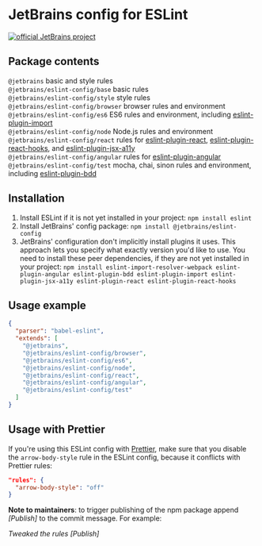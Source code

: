# JetBrains config for ESLint

[![official JetBrains project](http://jb.gg/badges/official-flat-square.svg)](https://confluence.jetbrains.com/display/ALL/JetBrains+on+GitHub)

## Package contents

`@jetbrains` basic and style rules<br />
`@jetbrains/eslint-config/base` basic rules<br />
`@jetbrains/eslint-config/style` style rules<br />
`@jetbrains/eslint-config/browser` browser rules and environment<br />
`@jetbrains/eslint-config/es6` ES6 rules and environment, including [eslint-plugin-import](https://github.com/benmosher/eslint-plugin-import)<br /> 
`@jetbrains/eslint-config/node` Node.js rules and environment<br />
`@jetbrains/eslint-config/react` rules for [eslint-plugin-react](https://github.com/yannickcr/eslint-plugin-react), [eslint-plugin-react-hooks](https://github.com/facebook/react/tree/master/packages/eslint-plugin-react-hooks), and [eslint-plugin-jsx-a11y](https://github.com/evcohen/eslint-plugin-jsx-a11y)<br /> 
`@jetbrains/eslint-config/angular` rules for [eslint-plugin-angular](https://github.com/Gillespie59/eslint-plugin-angular)<br /> 
`@jetbrains/eslint-config/test` mocha, chai, sinon rules and environment, including [eslint-plugin-bdd](https://github.com/Nate-Wilkins/eslint-plugin-bdd)<br /> 

## Installation

1. Install ESLint if it is not yet installed in your project: `npm install eslint`
1. Install JetBrains' config package: `npm install @jetbrains/eslint-config`
1. JetBrains' configuration don't implicitly install plugins it uses. This approach lets you specify what exactly version you'd like to use. You need to install these peer dependencies, if they are not yet installed in your project: `npm install eslint-import-resolver-webpack eslint-plugin-angular eslint-plugin-bdd eslint-plugin-import eslint-plugin-jsx-a11y eslint-plugin-react eslint-plugin-react-hooks`

## Usage example

```json
{
  "parser": "babel-eslint",
  "extends": [
    "@jetbrains",
    "@jetbrains/eslint-config/browser",
    "@jetbrains/eslint-config/es6",
    "@jetbrains/eslint-config/node",
    "@jetbrains/eslint-config/react",
    "@jetbrains/eslint-config/angular",
    "@jetbrains/eslint-config/test"
  ]
}
```

## Usage with Prettier

If you're using this ESLint config with [Prettier](https://prettier.io), make  sure that you disable 
the `arrow-body-style` rule in the ESLint config, because it conflicts with Prettier rules:

```json
"rules": {
  "arrow-body-style": "off"
}
``` 

**Note to maintainers**: to trigger publishing of the npm package append *\[Publish\]* to the commit message. For example:

*Tweaked the rules \[Publish\]*
